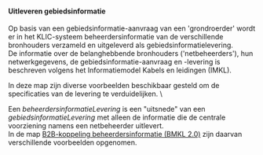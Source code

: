 #### Uitleveren gebiedsinformatie

Op basis van een gebiedsinformatie-aanvraag van een 'grondroerder' wordt er in het KLIC-systeem beheerdersinformatie van de verschillende bronhouders verzameld en uitgeleverd als gebiedsinformatielevering.  \
De informatie over de belanghebbende bronhouders ('netbeheerders'), hun netwerkgegevens, de gebiedsinformatie-aanvraag en -levering is beschreven volgens het Informatiemodel Kabels en leidingen (IMKL). 

In deze map zijn diverse voorbeelden beschikbaar gesteld om de specificaties van de levering te verduidelijken.  \

Een _beheerdersinformatieLevering_ is een "uitsnede" van een _gebiedsinformatieLevering_ met alleen de informatie die de centrale voorziening namens een netbeheerder uitlevert.  \
In de map [B2B-koppeling beheerdersinformatie (BMKL 2.0)](../BMKL/BMKL%202.0%20(B2B-koppeling%20beheerdersinformatie)) zijn daarvan verschillende voorbeelden opgenomen.


